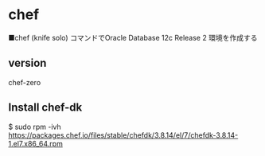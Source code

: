 # chef
■chef (knife solo) コマンドでOracle Database 12c Release 2 環境を作成する

## version
chef-zero

## Install chef-dk
$ sudo rpm -ivh https://packages.chef.io/files/stable/chefdk/3.8.14/el/7/chefdk-3.8.14-1.el7.x86_64.rpm